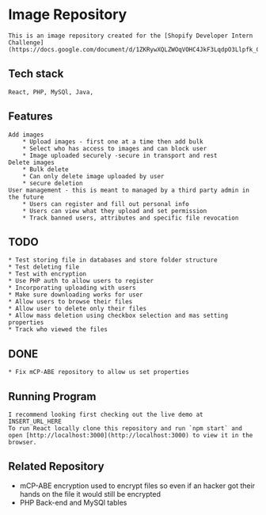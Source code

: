 # Image Repository
    This is an image repository created for the [Shopify Developer Intern Challenge](https://docs.google.com/document/d/1ZKRywXQLZWOqVOHC4JkF3LqdpO3Llpfk_CkZPR8bjak)

## Tech stack
    React, PHP, MySQl, Java, 

## Features
    Add images
        * Upload images - first one at a time then add bulk
        * Select who has access to images and can block user
        * Image uploaded securely -secure in transport and rest
    Delete images
        * Bulk delete
        * Can only delete image uploaded by user
        * secure deletion
    User management - this is meant to managed by a third party admin in the future
        * Users can register and fill out personal info
        * Users can view what they upload and set permission
        * Track banned users, attributes and specific file revocation

## TODO
    * Test storing file in databases and store folder structure 
    * Test deleting file
    * Test with encryption
    * Use PHP auth to allow users to register
    * Incorporating uploading with users
    * Make sure downloading works for user
    * Allow users to browse their files
    * Allow user to delete only their files 
    * Allow mass deletion using checkbox selection and mas setting properties
    * Track who viewed the files


## DONE
    * Fix mCP-ABE repository to allow us set properties 

## Running Program
    I recommend looking first checking out the live demo at INSERT_URL_HERE
    To run React locally clone this repository and run `npm start` and open [http://localhost:3000](http://localhost:3000) to view it in the browser.

## Related Repository
* mCP-ABE encryption used to encrypt files so even if an hacker got their hands on the file it would still be encrypted
* PHP Back-end and MySQl tables

